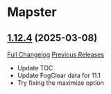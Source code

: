 # Mapster

## [1.12.4](https://github.com/Nevcairiel/Mapster/tree/1.12.4) (2025-03-08)
[Full Changelog](https://github.com/Nevcairiel/Mapster/compare/1.12.3...1.12.4) [Previous Releases](https://github.com/Nevcairiel/Mapster/releases)

- Update TOC  
- Update FogClear data for 11.1  
- Try fixing the maximize option  
